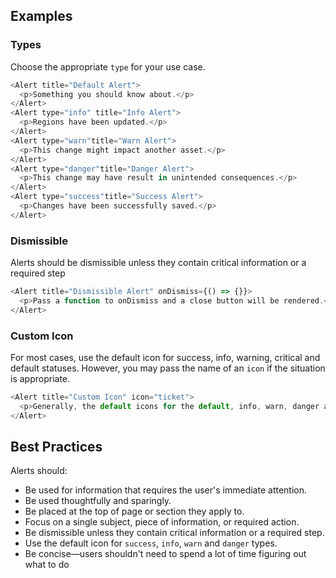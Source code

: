 ## Examples

### Types

Choose the appropriate `type` for your use case.

```js
<Alert title="Default Alert">
  <p>Something you should know about.</p>
</Alert>
<Alert type="info" title="Info Alert">
  <p>Regions have been updated.</p>
</Alert>
<Alert type="warn"title="Warn Alert">
  <p>This change might impact another asset.</p>
</Alert>
<Alert type="danger"title="Danger Alert">
  <p>This change may have result in unintended consequences.</p>
</Alert>
<Alert type="success"title="Success Alert">
  <p>Changes have been successfully saved.</p>
</Alert>
```

### Dismissible

Alerts should be dismissible unless they contain critical information or a required step

```js
<Alert title="Dismissible Alert" onDismiss={() => {}}>
  <p>Pass a function to onDismiss and a close button will be rendered.</p>
</Alert>
```

### Custom Icon

For most cases, use the default icon for success, info, warning, critical and default statuses. However, you may pass the name of an `icon` if the situation is appropriate. 

```js
<Alert title="Custom Icon" icon="ticket">
  <p>Generally, the default icons for the default, info, warn, danger and success status should be used.</p>
</Alert>
```

## Best Practices

Alerts should:
* Be used for information that requires the user's immediate attention.
* Be used thoughtfully and sparingly.
* Be placed at the top of page or section they apply to.
* Focus on a single subject, piece of information, or required action.
* Be dismissible unless they contain critical information or a required step.
* Use the default icon for `success`, `info`, `warn` and `danger` types.
* Be concise&mdash;users shouldn't need to spend a lot of time figuring out what to do
